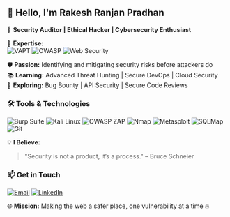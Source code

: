 ## 👋 Hello, I'm Rakesh Ranjan Pradhan

🔐 **Security Auditor | Ethical Hacker | Cybersecurity Enthusiast**

🚀 **Expertise:**  
![VAPT](https://img.shields.io/badge/VAPT-Assessment-blue?style=for-the-badge) 
![OWASP](https://img.shields.io/badge/OWASP%20Top%2010-Security-orange?style=for-the-badge) 
![Web Security](https://img.shields.io/badge/Web%20App-Security-critical?style=for-the-badge)  

🛡️ **Passion:** Identifying and mitigating security risks before attackers do <br>
📚 **Learning:** Advanced Threat Hunting | Secure DevOps | Cloud Security <br>
🌿 **Exploring:** Bug Bounty | API Security | Secure Code Reviews <br>

### 🛠 Tools & Technologies  
![Burp Suite](https://img.shields.io/badge/Burp%20Suite-FF6F00?style=for-the-badge&logo=burp-suite&logoColor=white)
![Kali Linux](https://img.shields.io/badge/Kali%20Linux-268BEE?style=for-the-badge&logo=kalilinux&logoColor=white)
![OWASP ZAP](https://img.shields.io/badge/OWASP%20ZAP-2E8B57?style=for-the-badge)
![Nmap](https://img.shields.io/badge/Nmap-00457C?style=for-the-badge)
![Metasploit](https://img.shields.io/badge/Metasploit-6200EE?style=for-the-badge)
![SQLMap](https://img.shields.io/badge/SQLMap-yellow?style=for-the-badge)
![Git](https://img.shields.io/badge/Git-F05032?style=for-the-badge&logo=git&logoColor=white)

💡 **I Believe:**  
> "Security is not a product, it’s a process." – Bruce Schneier  

### 📫 Get in Touch  
[![Email](https://img.shields.io/badge/Email-rakeshranjanpradhan25%40gmail.com-red?style=for-the-badge&logo=gmail&logoColor=white)](mailto:rakeshranjanpradhan25@gmail.com)
[![LinkedIn](https://img.shields.io/badge/LinkedIn-0077B5?style=for-the-badge&logo=linkedin&logoColor=white)](https://www.linkedin.com/in/rakeshranjan25)

🌐 **Mission:** Making the web a safer place, one vulnerability at a time 🔥
